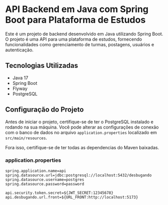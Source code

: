 # API Backend em Java com Spring Boot para Plataforma de Estudos

Este é um projeto de backend desenvolvido em Java utilizando Spring Boot. O projeto é uma API para uma plataforma de estudos, fornecendo funcionalidades como gerenciamento de turmas, postagens, usuários e autenticação.

## Tecnologias Utilizadas

- Java 17
- Spring Boot
- Flyway
- PostgreSQL

## Configuração do Projeto

Antes de iniciar o projeto, certifique-se de ter o PostgreSQL instalado e rodando na sua máquina. Você pode alterar as configurações de conexão com o banco de dados no arquivo `application.properties` localizado em `src/main/resources`.

Fora isso, certifique-se de ter todas as dependencias do Maven baixadas.

### application.properties

```properties
spring.application.name=api
spring.datasource.url=jdbc:postgresql://localhost:5432/desbugando
spring.datasource.username=postgres
spring.datasource.password=password

api.security.token.secret=${JWT_SECRET:12345678}
api.desbugando.url.front=${URL_FRONT:http://localhost:5173}
